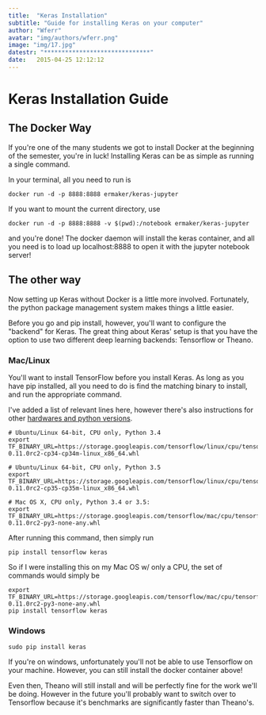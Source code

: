 ```yaml
---
title:  "Keras Installation"
subtitle: "Guide for installing Keras on your computer"
author: "Wferr"
avatar: "img/authors/wferr.png"
image: "img/17.jpg"
datestr: "******************************"
date:   2015-04-25 12:12:12
---
```


# Keras Installation Guide
## The Docker Way
If you're one of the many students we got to install Docker at the beginning of the semester, you're in luck! Installing Keras can be as simple as running a single command.

In your terminal, all you need to run is
```
docker run -d -p 8888:8888 ermaker/keras-jupyter
```
If you want to mount the current directory, use 
```
docker run -d -p 8888:8888 -v $(pwd):/notebook ermaker/keras-jupyter
```
and you're done! The docker daemon will install the keras container, and all you need is to load up localhost:8888 to open it with the jupyter notebook server!

## The other way
Now setting up Keras without Docker is a little more involved. Fortunately, the python package management system makes things a little easier.

Before you go and pip install, however, you'll want to configure the "backend" for Keras. The great thing about Keras' setup is that you have the option to use two different deep learning backends: Tensorflow or Theano.
### Mac/Linux
You'll want to install TensorFlow before you install Keras. As long as you have pip installed, all you need to do is find the matching binary to install, and run the appropriate command.

I've added a list of relevant lines here, however there's also instructions for other [hardwares and python versions](https://www.tensorflow.org/versions/r0.11/get_started/os_setup.html).
```
# Ubuntu/Linux 64-bit, CPU only, Python 3.4
export TF_BINARY_URL=https://storage.googleapis.com/tensorflow/linux/cpu/tensorflow-0.11.0rc2-cp34-cp34m-linux_x86_64.whl

# Ubuntu/Linux 64-bit, CPU only, Python 3.5
export TF_BINARY_URL=https://storage.googleapis.com/tensorflow/linux/cpu/tensorflow-0.11.0rc2-cp35-cp35m-linux_x86_64.whl

# Mac OS X, CPU only, Python 3.4 or 3.5:
export TF_BINARY_URL=https://storage.googleapis.com/tensorflow/mac/cpu/tensorflow-0.11.0rc2-py3-none-any.whl
```

After running this command, then simply run
```
pip install tensorflow keras
```
So if I were installing this on my Mac OS w/ only a CPU, the set of commands would simply be
```
export TF_BINARY_URL=https://storage.googleapis.com/tensorflow/mac/cpu/tensorflow-0.11.0rc2-py3-none-any.whl
pip install tensorflow keras
```

### Windows
```
sudo pip install keras
```
If you're on windows, unfortunately you'll not be able to use Tensorflow on your machine. However, you can still install the docker container above!

Even then, Theano will still install and will be perfectly fine for the work we'll be doing. However in the future you'll probably want to switch over to Tensorflow because it's benchmarks are significantly faster than Theano's.
